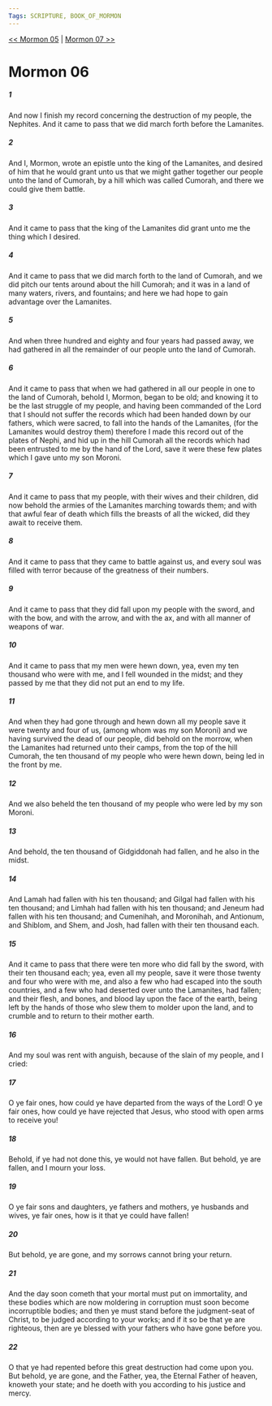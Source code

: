```yaml
---
Tags: SCRIPTURE, BOOK_OF_MORMON
---
```


[<< Mormon 05](BOOK_OF_MORMON/13_Mormon/Mormon_05.md) | [Mormon 07 >>](BOOK_OF_MORMON/13_Mormon/Mormon_07.md)

# Mormon 06

##### 1
 And now I finish my record concerning the destruction of my people, the Nephites. And it came to pass that we did march forth before the Lamanites.
##### 2
 And I, Mormon, wrote an epistle unto the king of the Lamanites, and desired of him that he would grant unto us that we might gather together our people unto the land of Cumorah, by a hill which was called Cumorah, and there we could give them battle.
##### 3
 And it came to pass that the king of the Lamanites did grant unto me the thing which I desired.
##### 4
 And it came to pass that we did march forth to the land of Cumorah, and we did pitch our tents around about the hill Cumorah; and it was in a land of many waters, rivers, and fountains; and here we had hope to gain advantage over the Lamanites.
##### 5
 And when three hundred and eighty and four years had passed away, we had gathered in all the remainder of our people unto the land of Cumorah.
##### 6
 And it came to pass that when we had gathered in all our people in one to the land of Cumorah, behold I, Mormon, began to be old; and knowing it to be the last struggle of my people, and having been commanded of the Lord that I should not suffer the records which had been handed down by our fathers, which were sacred, to fall into the hands of the Lamanites, (for the Lamanites would destroy them) therefore I made this record out of the plates of Nephi, and hid up in the hill Cumorah all the records which had been entrusted to me by the hand of the Lord, save it were these few plates which I gave unto my son Moroni.
##### 7
 And it came to pass that my people, with their wives and their children, did now behold the armies of the Lamanites marching towards them; and with that awful fear of death which fills the breasts of all the wicked, did they await to receive them.
##### 8
 And it came to pass that they came to battle against us, and every soul was filled with terror because of the greatness of their numbers.
##### 9
 And it came to pass that they did fall upon my people with the sword, and with the bow, and with the arrow, and with the ax, and with all manner of weapons of war.
##### 10
 And it came to pass that my men were hewn down, yea, even my ten thousand who were with me, and I fell wounded in the midst; and they passed by me that they did not put an end to my life.
##### 11
 And when they had gone through and hewn down all my people save it were twenty and four of us, (among whom was my son Moroni) and we having survived the dead of our people, did behold on the morrow, when the Lamanites had returned unto their camps, from the top of the hill Cumorah, the ten thousand of my people who were hewn down, being led in the front by me.
##### 12
 And we also beheld the ten thousand of my people who were led by my son Moroni.
##### 13
 And behold, the ten thousand of Gidgiddonah had fallen, and he also in the midst.
##### 14
 And Lamah had fallen with his ten thousand; and Gilgal had fallen with his ten thousand; and Limhah had fallen with his ten thousand; and Jeneum had fallen with his ten thousand; and Cumenihah, and Moronihah, and Antionum, and Shiblom, and Shem, and Josh, had fallen with their ten thousand each.
##### 15
 And it came to pass that there were ten more who did fall by the sword, with their ten thousand each; yea, even all my people, save it were those twenty and four who were with me, and also a few who had escaped into the south countries, and a few who had deserted over unto the Lamanites, had fallen; and their flesh, and bones, and blood lay upon the face of the earth, being left by the hands of those who slew them to molder upon the land, and to crumble and to return to their mother earth.
##### 16
 And my soul was rent with anguish, because of the slain of my people, and I cried:
##### 17
 O ye fair ones, how could ye have departed from the ways of the Lord! O ye fair ones, how could ye have rejected that Jesus, who stood with open arms to receive you!
##### 18
 Behold, if ye had not done this, ye would not have fallen. But behold, ye are fallen, and I mourn your loss.
##### 19
 O ye fair sons and daughters, ye fathers and mothers, ye husbands and wives, ye fair ones, how is it that ye could have fallen!
##### 20
 But behold, ye are gone, and my sorrows cannot bring your return.
##### 21
 And the day soon cometh that your mortal must put on immortality, and these bodies which are now moldering in corruption must soon become incorruptible bodies; and then ye must stand before the judgment-seat of Christ, to be judged according to your works; and if it so be that ye are righteous, then are ye blessed with your fathers who have gone before you.
##### 22
 O that ye had repented before this great destruction had come upon you. But behold, ye are gone, and the Father, yea, the Eternal Father of heaven, knoweth your state; and he doeth with you according to his justice and mercy.
